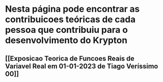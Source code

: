 # Nesta página pode encontrar as contribuicoes teóricas de cada pessoa que contribuiu para o desenvolvimento do Krypton

## [[Exposicao Teorica de Funcoes Reais de Variavel Real em 01-01-2023 de Tiago Veríssimo 00]]